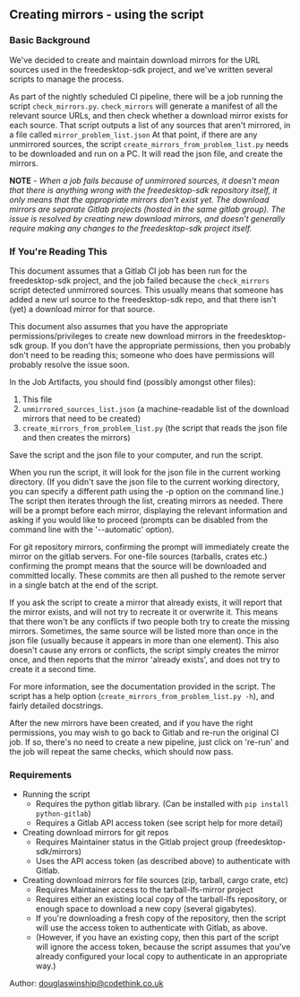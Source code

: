 ## Creating mirrors - using the script

### Basic Background
We've decided to create and maintain download mirrors for the URL sources used
in the freedesktop-sdk project, and we've written several scripts to manage the
process.

As part of the nightly scheduled CI pipeline, there will be a job running the
script `check_mirrors.py`. `check_mirrors` will generate a manifest of all the
relevant source URLs, and then check whether a download mirror exists for each
source. That script outputs a list of any sources that aren't mirrored, in a
file called `mirror_problem_list.json`
At that point, if there are any unmirrored sources, the script
`create_mirrors_from_problem_list.py` needs to be downloaded and run on a PC.
It will read the json file, and create the mirrors.

**NOTE** - *When a job fails because of unmirrored sources, it doesn't mean that
there is anything wrong with the freedesktop-sdk repository itself, it only
means that the appropriate mirrors don't exist yet. The download mirrors are
separate Gitlab projects (hosted in the same gitlab group). The issue is
resolved by creating new download mirrors, and doesn't generally require making
any changes to the freedesktop-sdk project itself.*

### If You're Reading This
This document assumes that a Gitlab CI job has been run for the freedesktop-sdk
project, and the job failed because the `check_mirrors` script detected
unmirrored sources. This usually means that someone has added a new url source
to the freedesktop-sdk repo, and that there isn't (yet) a download mirror for
that source.

This document also assumes that you have the appropriate permissions/privileges
to create new download mirrors in the freedesktop-sdk group. If you don't have
the appropriate permissions, then you probably don't need to be reading this;
someone who does have permissions will probably resolve the issue soon.

In the Job Artifacts, you should find (possibly amongst other files):
  1. This file
  2. `unmirrored_sources_list.json` (a machine-readable list of the download
mirrors that need to be created)
  3. `create_mirrors_from_problem_list.py` (the script that reads the json file
and then creates the mirrors)

Save the script and the json file to your computer, and run the script.

When you run the script, it will look for the json file in the current working
directory. (If you didn't save the json file to the current working directory,
you can specify a different path using the -p option on the command line.) The
script then iterates through the list, creating mirrors as needed. There will
be a prompt before each mirror, displaying the relevant information and asking
if you would like to proceed (prompts can be disabled from the command line with
the '--automatic' option).

For git repository mirrors, confirming the prompt will immediately create the
mirror on the gitlab servers. For one-file sources (tarballs, crates etc.)
confirming the prompt means that the source will be downloaded and committed
locally. These commits are then all pushed to the remote server in a single
batch at the end of the script.

If you ask the script to create a mirror that already exists, it will report
that the mirror exists, and will not try to recreate it or overwrite it. This
means that there won't be any conflicts if two people both try to create the
missing mirrors. Sometimes, the same source will be listed more than once in the
json file (usually because it appears in more than one element). This also
doesn't cause any errors or conflicts, the script simply creates the mirror
once, and then reports that the mirror 'already exists', and does not try to
create it a second time.

For more information, see the documentation provided in the script. The script
has a help option (`create_mirrors_from_problem_list.py -h`), and fairly
detailed docstrings.

After the new mirrors have been created, and if you have the right permissions,
you may wish to go back to Gitlab and re-run the original CI job. If so,
there's no need to create a new pipeline, just click on 're-run' and the job
will repeat the same checks, which should now pass.

### Requirements
* Running the script
  - Requires the python gitlab library. (Can be installed with `pip install
    python-gitlab`)
  - Requires a Gitlab API access token (see script help for more detail)
* Creating download mirrors for git repos
  - Requires Maintainer status in the Gitlab project group
    (freedesktop-sdk/mirrors)
  - Uses the API access token (as described above) to authenticate with Gitlab.
* Creating download mirrors for file sources (zip, tarball, cargo crate, etc)
  - Requires Maintainer access to the tarball-lfs-mirror project
  - Requires either an existing local copy of the tarball-lfs repository, or
    enough space to download a new copy (several gigabytes).
  - If you're downloading a fresh copy of the repository, then the script
    will use the access token to authenticate with Gitlab, as above.
  - (However, if you have an existing copy, then this part of the script will
    ignore the access token, because the script assumes that you've already
    configured your local copy to authenticate in an appropriate way.)

Author: douglaswinship@codethink.co.uk
